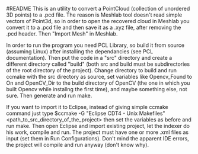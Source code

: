 #README
This is an utility to convert a PointCloud (collection of unordered 3D points) to a .pcd file.
The reason is Meshlab tool doesn't read simple vectors of Point3d, so in order to open the 
recovered cloud in Meshlab you convert it to a .pcd file and then save it as a .xyz file, after
removing the .pcd header.
Then "Import Mesh" in Meshlab.

In order to run the program you need PCL Library, so build it from source (assuming Linux)
after installing the dependancies (see PCL documentation).
Then put the code in a "src" directory and create a different directory called "build" (both
src and build must be subdirectories of the root directory of the project).
Change directory to build and run ccmake with the src directory as source, set variables
like Opencv_Found to On and OpenCV_Dir to the build directory of OpenCV (the one in which
you built Opencv while installng the first time), and maybe something else, not sure.
Then generate and run make.

If you want to import it to Eclipse, instead of giving simple ccmake command just type
$ccmake -G "Eclipse CDT4 - Unix Makefiles" <path_to_src_directory_of_the_project>
then set the variables as before and run make.
Then open Eclipse and import existing project, let the indexer do his work, compile and run.
The project must have one or more .xml files as input (set them in Run Configurations).
Don't mind the apparent IDE errors, the project will compile and run anyway (don't know why).


